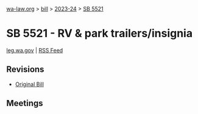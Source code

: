 [wa-law.org](/) > [bill](/bill/) > [2023-24](/bill/2023-24/) > [SB 5521](/bill/2023-24/sb/5521/)

# SB 5521 - RV & park trailers/insignia
[leg.wa.gov](https://app.leg.wa.gov/billsummary?BillNumber=5521&Year=2023&Initiative=false) | [RSS Feed](./rss.xml)

## Revisions
* [Original Bill](1/)

## Meetings
